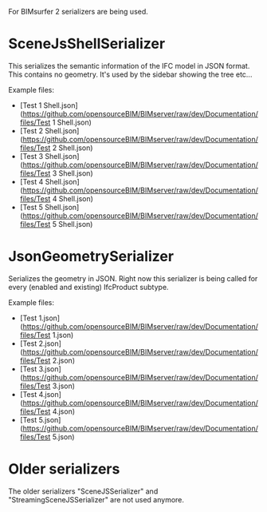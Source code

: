 For BIMsurfer 2 serializers are being used.

# SceneJsShellSerializer

This serializes the semantic information of the IFC model in JSON format. This contains no geometry. It's used by the sidebar showing the tree etc...

Example files:
* [Test 1 Shell.json](https://github.com/opensourceBIM/BIMserver/raw/dev/Documentation/files/Test 1 Shell.json)
* [Test 2 Shell.json](https://github.com/opensourceBIM/BIMserver/raw/dev/Documentation/files/Test 2 Shell.json)
* [Test 3 Shell.json](https://github.com/opensourceBIM/BIMserver/raw/dev/Documentation/files/Test 3 Shell.json)
* [Test 4 Shell.json](https://github.com/opensourceBIM/BIMserver/raw/dev/Documentation/files/Test 4 Shell.json)
* [Test 5 Shell.json](https://github.com/opensourceBIM/BIMserver/raw/dev/Documentation/files/Test 5 Shell.json)

# JsonGeometrySerializer

Serializes the geometry in JSON. Right now this serializer is being called for every (enabled and existing) IfcProduct subtype.

Example files:
* [Test 1.json](https://github.com/opensourceBIM/BIMserver/raw/dev/Documentation/files/Test 1.json)
* [Test 2.json](https://github.com/opensourceBIM/BIMserver/raw/dev/Documentation/files/Test 2.json)
* [Test 3.json](https://github.com/opensourceBIM/BIMserver/raw/dev/Documentation/files/Test 3.json)
* [Test 4.json](https://github.com/opensourceBIM/BIMserver/raw/dev/Documentation/files/Test 4.json)
* [Test 5.json](https://github.com/opensourceBIM/BIMserver/raw/dev/Documentation/files/Test 5.json)

# Older serializers

The older serializers "SceneJSSerializer" and "StreamingSceneJSSerializer" are not used anymore.